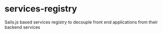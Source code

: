# services-registry
Sails.js based services registry to decouple front end applications from their backend services
